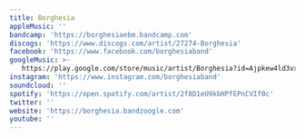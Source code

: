 ```yaml
---
title: Borghesia
appleMusic: ''
bandcamp: 'https://borghesiaebm.bandcamp.com'
discogs: 'https://www.discogs.com/artist/27274-Borghesia'
facebook: 'https://www.facebook.com/borghesiaband'
googleMusic: >-
   https://play.google.com/store/music/artist/Borghesia?id=Ajpkew4ld3vx4zlt46uu5u4sfei
instagram: 'https://www.instagram.com/borghesiaband'
soundcloud: ''
spotify: 'https://open.spotify.com/artist/2f8D1eU9kbHPfEPnCVIf0c'
twitter: ''
website: 'https://borghesia.bandzoogle.com'
youtube: ''
---
```

